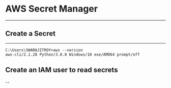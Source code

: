 
# AWS Secret Manager
---

## Create a Secret
---




```
C:\Users\SWARAJITROY>aws --version
aws-cli/2.1.28 Python/3.8.8 Windows/10 exe/AMD64 prompt/off

```

## Create an IAM user to read secrets
-- 
